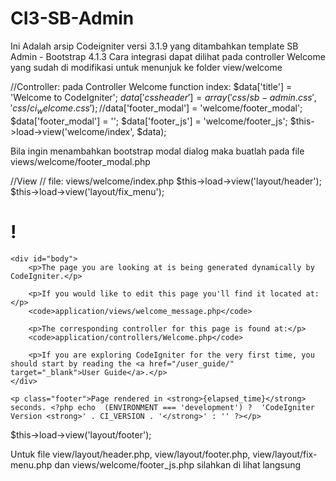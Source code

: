 # CI3-SB-Admin
Ini Adalah arsip Codeigniter versi 3.1.9 yang ditambahkan template SB Admin - Bootstrap 4.1.3
Cara integrasi dapat dilihat pada controller Welcome yang sudah di modifikasi untuk menunjuk ke folder view/welcome

//Controller:
pada Controller Welcome function index:
$data['title'] = 'Welcome to CodeIgniter';
$data['cssheader'] = array('css/sb-admin.css', 'css/ci_welcome.css');
//$data['footer_modal'] = 'welcome/footer_modal';
$data['footer_modal'] = '';
$data['footer_js'] = 'welcome/footer_js';
$this->load->view('welcome/index', $data);


Bila ingin menambahkan bootstrap modal dialog maka buatlah pada file views/welcome/footer_modal.php

//View
// file: views/welcome/index.php
$this->load->view('layout/header');
$this->load->view('layout/fix_menu');

<div id="container">
	<h1><?= $title; ?>!</h1>

	<div id="body">
		<p>The page you are looking at is being generated dynamically by CodeIgniter.</p>

		<p>If you would like to edit this page you'll find it located at:</p>
		<code>application/views/welcome_message.php</code>

		<p>The corresponding controller for this page is found at:</p>
		<code>application/controllers/Welcome.php</code>

		<p>If you are exploring CodeIgniter for the very first time, you should start by reading the <a href="/user_guide/" target="_blank">User Guide</a>.</p>
	</div>

	<p class="footer">Page rendered in <strong>{elapsed_time}</strong> seconds. <?php echo  (ENVIRONMENT === 'development') ?  'CodeIgniter Version <strong>' . CI_VERSION . '</strong>' : '' ?></p>
</div>

$this->load->view('layout/footer');


Untuk file view/layout/header.php, view/layout/footer.php, view/layout/fix-menu.php dan views/welcome/footer_js.php silahkan di lihat langsung
